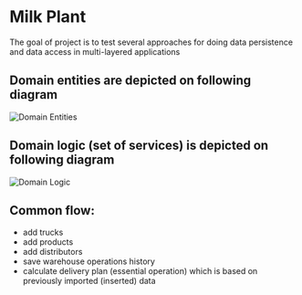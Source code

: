 # Milk Plant #

The goal of project is to test several approaches for doing data persistence and data access in multi-layered applications

## Domain entities are depicted on following diagram ##

![Domain Entities](http://yuml.me/e0981434)

## Domain logic (set of services) is depicted on following diagram ##

![Domain Logic](http://yuml.me/1e462ca1)

## Common flow: ##

- add trucks
- add products
- add distributors
- save warehouse operations history
- calculate delivery plan (essential operation) which is based on previously imported (inserted) data
